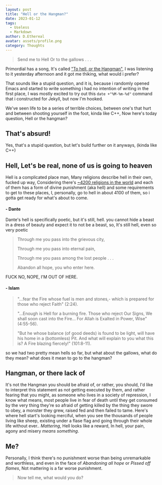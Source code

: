 ```yaml
---
layout: post
title: "Hell or the Hangman?"
date: 2023-01-12
tags:
  - Useless
  - Markdown
author: D.Ethereal
avatar: assets/profile.png
category: Thoughts
---
```


> Send me to Hell
> Or to the gallows . . .

Primordial has a song, It's called ["To hell, or the Hangman"](https://open.spotify.com/track/112gP3mthdcaWWQ9vXVQlz?si=5aa15dbbaa8a4010), I was listening to it yesterday afternoon and it got me thiking, what would i prefer?

That sounds like a stupid question, and it is, because i randomly opened Emacs and started to write something i had no intention of writing in the first place, I was mostly excited to try out this  `date +"%M-%m-%d"` command that i constructed for Jekyll, but now I'm hooked.

We've seen life to be a series of terrible choices, between one's that hurt and between shooting yourself in the foot, kinda like C++,
Now here's today question, Hell or the hangman?

## That's absurd!
Yes, that's a stupid question, but let's build further on it anyways, (kinda like C++)

## Hell, Let's be real, none of us is going to heaven

Hell is a complicated place man, Many religions describe hell in their own, fucked up way, Considering there's [~4200 religions in the world](https://www.reference.com/world-view/many-religions-world-8f3af083e8592895) and each of them has a form of divine punishment (aka hell) and some requirements to get to these places, I, personally, go to hell in about 4100 of them, so i gotta get ready for what's about to come.

#### - Dante

Dante's hell is specifically poetic, but it's still, hell.
you cannot hide a beast in a dress of beauty and expect it to not be a beast, so, It's still hell, even so very poetic

> Through me you pass into the grievous city,
>
> Through me you pass into eternal pain,
>
> Through me you pass among the lost people . . .
>
> Abandon all hope, you who enter here.

FUCK NO, NOPE, I'M OUT OF HERE.

#### - Islam


> "...fear the Fire whose fuel is men and stones,- which is prepared for those who reject Faith" (2:24).
> 
> "...Enough is Hell for a burning fire. Those who reject Our Signs, We shall soon cast into the Fire... For Allah is Exalted in Power, Wise" (4:55-56).
>
> "But he whose balance (of good deeds) is found to be light, will have his home in a (bottomless) Pit. And what will explain to you what this is? A Fire blazing fiercely!" (101:8-11). 


so we had two pretty mean hells so far, but what about the gallows, what do they mean? what does it mean to go to the hangman?

## Hangman, or there lack of

It's not the Hangman you should be afraid of, or rather, you should,
I'd like to interpret this statement as not getting executed by them, and rather fearing that you might, as someone who lives in a society of repression, I know what means, most people live in fear of death until they get consumed by the very thing they're so afraid of getting killed by the thing they swore to obey, a monster they grew, raised fed and then failed to tame.
Here's where hell start's looking merciful, when you see the thousands of people living like sheep, existing under a flase flag and going through their whole life without ever.. *Mattering*, Hell looks like a reward, In hell, your pain, agony and misery *means something*.


## Me?

Personally, I think there's no punishment worse than being unremarkable and worthless, and even in the face of *Abandoning all hope* or *Pissed off flames*, Not mattering is a far worse punishment.
> Now tell me, what would you do?
